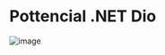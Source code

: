 # Pottencial .NET Dio

![image](https://user-images.githubusercontent.com/62121038/206936198-776eae60-3222-40d8-8c36-8480429d95e6.png)
